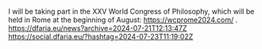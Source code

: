 I will be taking part in the XXV World Congress of Philosophy, which will be held in Rome at the beginning of August: https://wcprome2024.com/ . https://dfaria.eu/news?archive=2024-07-21T12:13:47Z https://social.dfaria.eu/?hashtag=2024-07-23T11:19:02Z